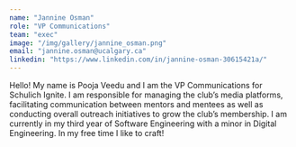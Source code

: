 ```yaml
---
name: "Jannine Osman"
role: "VP Communications"
team: "exec"
image: "/img/gallery/jannine_osman.png"
email: "jannine.osman@ucalgary.ca"
linkedin: "https://www.linkedin.com/in/jannine-osman-30615421a/"
---
```


Hello! My name is Pooja Veedu and I am the VP Communications for Schulich Ignite. I am responsible for managing the club’s media platforms, facilitating communication between mentors and mentees as well as conducting overall outreach initiatives to grow the club’s membership. I am currently in my third year of Software Engineering with a minor in Digital Engineering. In my free time I like to craft!